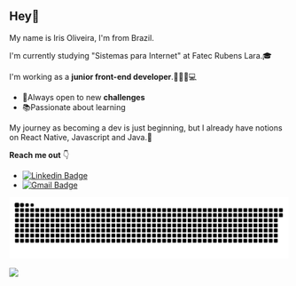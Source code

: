 ## Hey👋

My name is Iris Oliveira, I'm from Brazil. 

I'm currently studying "Sistemas para Internet" at Fatec Rubens Lara.🎓

I'm working as a **junior front-end developer**.👩🏻‍💻💻

 

 - 🔎Always open to new **challenges**
 - 📚Passionate about learning


My journey as becoming a dev is just beginning, but I already have notions on React Native, Javascript and Java.👾


**Reach me out** 👇


 - [![Linkedin Badge](https://img.shields.io/badge/-Iris%20Oliveira-291B3E?style=flat-square&logo=Linkedin&logoColor=ff64da&link=https://www.linkedin.com/in/iris-oliveira-06218319b/)](https://www.linkedin.com/in/iris-oliveira-06218319b/) 
 - [![Gmail Badge](https://img.shields.io/badge/-santosoliveirairis@gmail.com-291B3E?style=flat-square&logo=Gmail&logoColor=ff64da&link=mailto:santosoliveirairis@gmail.com)](mailto:santosoliveirairis@gmail.com)

![Snake animation](https://github.com/oliveirairis/oliveirairis/blob/output/github-contribution-grid-snake.svg)

<img height="140em" src="https://github-readme-stats.vercel.app/api/top-langs/?username=oliveirairis&layout=compact&langs_count=16&theme=jolly"/>

